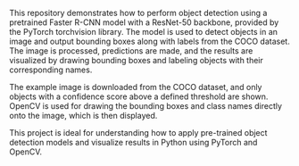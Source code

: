 This repository demonstrates how to perform object detection using a pretrained Faster R-CNN model with a ResNet-50 backbone, provided by the PyTorch torchvision library. The model is used to detect objects in an image and output bounding boxes along with labels from the COCO dataset. The image is processed, predictions are made, and the results are visualized by drawing bounding boxes and labeling objects with their corresponding names.

The example image is downloaded from the COCO dataset, and only objects with a confidence score above a defined threshold are shown. OpenCV is used for drawing the bounding boxes and class names directly onto the image, which is then displayed.

This project is ideal for understanding how to apply pre-trained object detection models and visualize results in Python using PyTorch and OpenCV.
